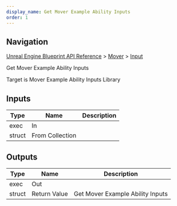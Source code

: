 ```yaml
---
display_name: Get Mover Example Ability Inputs
order: 1
---
```

## Navigation

[Unreal Engine Blueprint API Reference](https://dev.epicgames.com/documentation/en-us/unreal-engine/BlueprintAPI) > [Mover](https://dev.epicgames.com/documentation/en-us/unreal-engine/BlueprintAPI/Mover) > [Input](https://dev.epicgames.com/documentation/en-us/unreal-engine/BlueprintAPI/Mover/Input)

Get Mover Example Ability Inputs

Target is Mover Example Ability Inputs Library

## Inputs

| Type | Name | Description |
| --- | --- | --- |
| exec | In |  |
| struct | From Collection |  |

## Outputs

| Type | Name | Description |
| --- | --- | --- |
| exec | Out |  |
| struct | Return Value | Get Mover Example Ability Inputs |
